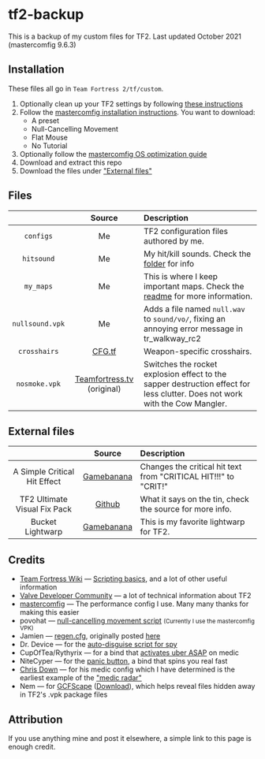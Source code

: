 tf2-backup
==========

This is a backup of my custom files for TF2. Last updated October 2021 (mastercomfig 9.6.3)

## Installation

These files all go in `Team Fortress 2/tf/custom`.

1. Optionally clean up your TF2 settings by following [these instructions][mastercomfig-clean]
2. Follow the [mastercomfig installation instructions][mastercomfig]. You want to download:
    * A preset
    * Null-Cancelling Movement
    * Flat Mouse
    * No Tutorial
3. Optionally follow the [mastercomfig OS optimization guide][mastercomfig-optimization]
4. Download and extract this repo
5. Download the files under ["External files"](#external-files)

## Files

|                 | Source                                       | Description
| :-:             | :-:                                          | :-
| `configs`       | Me                                           | TF2 configuration files authored by me.
| `hitsound`      | Me                                           | My hit/kill sounds. Check the [folder](/hitsound/sound/ui/) for info
| `my_maps`       | Me                                           | This is where I keep important maps. Check the [readme](/my_maps/maps) for more information.
| `nullsound.vpk` | Me                                           | Adds a file named `null.wav` to `sound/vo/`, fixing an annoying error message in tr_walkway_rc2
| `crosshairs`    | [CFG.tf][source-crosshairs]                  | Weapon-specific crosshairs.
| `nosmoke.vpk`   | [Teamfortress.tv][source-nosmoke] (original) | Switches the rocket explosion effect to the sapper destruction effect for less clutter. Does not work with the Cow Mangler.

## External files 

|                              | Source                      | Description
| :-:                          | :-:                         | :-
| A Simple Critical Hit Effect | [Gamebanana][source-crit]   | Changes the critical hit text from "CRITICAL HIT!!!" to "CRIT!"
| TF2 Ultimate Visual Fix Pack | [Github][source-uvisfix]    | What it says on the tin, check the source for more info.
| Bucket Lightwarp             | [Gamebanana][source-bucket] | This is my favorite lightwarp for TF2.

## Credits

* [Team Fortress Wiki][credits-tf2wiki]                        — [Scripting basics][credits-tf2wiki-scripting], and a lot of other useful information
* [Valve Developer Community][credits-vdc]                     — a lot of technical information about TF2
* [mastercomfig][credits-mastercomfig]                         — The performance config I use. Many many thanks for making this easier
* povohat                                                      — [null-cancelling movement script][credits-nullcancel] <small>(Currently I use the mastercomfig VPK)</small>
* Jamien                                                       — [regen.cfg](configs/cfg/regen.cfg), originally posted [here][credits-regen]
* Dr. Device                                                   — for the [auto-disguise script for spy][credits-autodisguise]
* CupOfTea/Rythyrix                                            — for a bind that [activates uber ASAP][credits-instauber] on medic
* NiteCyper                                                    — for the [panic button][credits-panic], a bind that spins you real fast
* [Chris Down][credits-chrisdown]                              — for his medic config which I have determined is the earliest example of the ["medic radar"][credits-chrisdown-radar]
* Nem                                                          — for [GCFScape][credits-gcfscape] ([Download][credits-gcfscape-dl]), which helps reveal files hidden away in TF2's .vpk package files

## Attribution

If you use anything mine and post it elsewhere, a simple link to this page is enough credit.

[mastercomfig]:              https://docs.mastercomfig.com/9.6.3/setup/install/
[mastercomfig-clean]:        https://docs.mastercomfig.com/9.6.3/setup/clean_up/
[mastercomfig-optimization]: https://docs.mastercomfig.com/9.6.3/os/

[source-nosmoke]:            http://www.teamfortress.tv/25647/no-explosion-smoke-script
[source-bucket]:             https://gamebanana.com/skins/145214
[source-crit]:               https://gamebanana.com/effects/4759
[source-crosshairs]:         https://cfg.tf/tools/crosshairs/
[source-uvisfix]:            https://github.com/agrastiOs/Ultimate-TF2-Visual-Fix-Pack

[credits-tf2wiki]:           https://wiki.teamfortress.com/
[credits-tf2wiki-scripting]: https://wiki.teamfortress.com/wiki/Scripting
[credits-vdc]:               https://developer.valvesoftware.com/
[credits-mastercomfig]:      https://mastercomfig.com
[credits-nullcancel]:        https://web.archive.org/web/20191124005113/http://ozfortress.com/showpost.php?p=624355
[credits-regen]:             https://web.archive.org/web/20130313024621/http://forums.tf2jump.com/index.php?topic=566.0
[credits-autodisguise]:      https://web.archive.org/web/20150404074844/http://tf2wiki.net/wiki/spy_scripts#Toggle_Auto_Disguise_on_attack
[credits-instauber]:         https://web.archive.org/web/20150321060517/http://tf2wiki.net/wiki/Medic_scripts#InstaUber
[credits-panic]:             https://web.archive.org/web/20150327135717/http://tf2wiki.net:80/wiki/Pyro_scripts#Pyro_Panic_Button
[credits-chrisdown]:         https://chrisdown.name/tf2/
[credits-chrisdown-radar]:   https://github.com/tf2configs/tf2configs/blob/master/medic#L42
[credits-gcfscape]:          https://nemstools.github.io/pages/GCFScape.html
[credits-gcfscape-dl]:       https://nemstools.github.io/pages/GCFScape-Download.html
